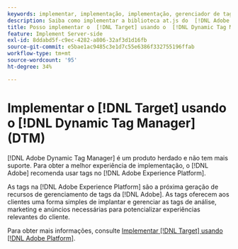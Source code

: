 ```yaml
---
keywords: implementar, implementação, implementação, gerenciador de tags, dtm, at.js, dynamic tag management, $8
description: Saiba como implementar a biblioteca at.js do  [!DNL Adobe Target] usando o herdado  [!DNL Dynamic Tag Management] (DTM). As marcas em  [!DNL Adobe Experience Platform] são o método preferido para implementar [!DNL Target].
title: Posso implementar o  [!DNL Target] usando o  [!DNL Dynamic Tag Manager] (DTM)?
feature: Implement Server-side
exl-id: 8ddabd5f-c9ec-4282-a806-32af3d1d16fb
source-git-commit: e5bae1ac9485c3e1d7c55e6386f332755196ffab
workflow-type: tm+mt
source-wordcount: '95'
ht-degree: 34%

---
```


# Implementar o [!DNL Target] usando o [!DNL Dynamic Tag Manager] (DTM)

[!DNL Adobe Dynamic Tag Manager] é um produto herdado e não tem mais suporte. Para obter a melhor experiência de implementação, o [!DNL Adobe] recomenda usar tags no [!DNL Adobe Experience Platform].

As tags na [!DNL Adobe Experience Platform] são a próxima geração de recursos de gerenciamento de tags da [!DNL Adobe]. As tags oferecem aos clientes uma forma simples de implantar e gerenciar as tags de análise, marketing e anúncios necessárias para potencializar experiências relevantes do cliente.

Para obter mais informações, consulte [Implementar [!DNL Target] usando [!DNL Adobe Platform]](/help/dev/implement/client-side/atjs/how-to-deployatjs/implement-target-using-adobe-launch.md).
